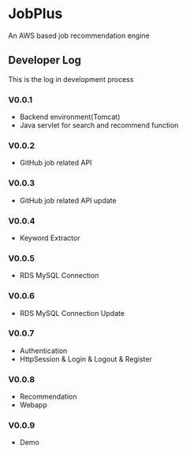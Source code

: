 # JobPlus
An AWS based job recommendation engine
## Developer Log
This is the log in development process
### V0.0.1
* Backend environment(Tomcat)
* Java servlet for search and recommend function
### V0.0.2
* GitHub job related API
### V0.0.3
* GitHub job related API update
### V0.0.4
* Keyword Extractor
### V0.0.5
* RDS MySQL Connection
### V0.0.6
* RDS MySQL Connection Update
### V0.0.7
* Authentication
* HttpSession & Login & Logout & Register
### V0.0.8
* Recommendation
* Webapp
### V0.0.9
* Demo


